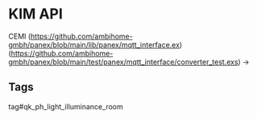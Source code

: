 # KIM API


CEMI 
    (https://github.com/ambihome-gmbh/panex/blob/main/lib/panex/mqtt_interface.ex)
    (https://github.com/ambihome-gmbh/panex/blob/main/test/panex/mqtt_interface/converter_test.exs)
-> 


## Tags

tag#qk_ph_light_illuminance_room
